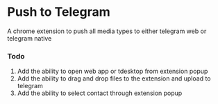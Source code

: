 # Push to Telegram
A chrome extension to push all media types to either telegram web or telegram native


### Todo
1. Add the ability to open web app or tdesktop from extension popup
2. Add the ability to drag and drop files to the extension and upload to telegram
3. Add the ability to select contact through extension popup
